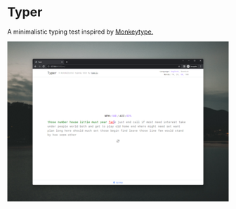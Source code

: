 # Typer
A minimalistic typing test inspired by [Monkeytype.](https://monkeytype.com/)

![Typer Application](https://github.com/tom-lv/Typer/blob/main/img/Screenshot_1.png?raw=true)
